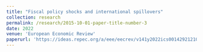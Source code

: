 ```yaml
---
title: "Fiscal policy shocks and international spillovers"
collection: research
permalink: /research/2015-10-01-paper-title-number-3
date: 2022
venue: 'European Economic Review'
paperurl: 'https://ideas.repec.org/a/eee/eecrev/v141y2022ics001429212100252x.html'
---
```



